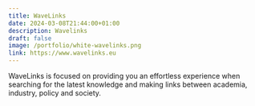 ```yaml
---
title: WaveLinks
date: 2024-03-08T21:44:00+01:00
description: Wavelinks
draft: false
image: /portfolio/white-wavelinks.png
link: https://www.wavelinks.eu
---
```


WaveLinks is focused on providing you an effortless experience when searching for the latest knowledge and making links between academia, industry, policy and society.
